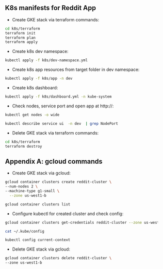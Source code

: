 ## K8s manifests for Reddit App

- Create GKE stack via terraform commands:
```sh
cd k8s/terraform
terraform init
terraform plan
terraform apply
```

- Create k8s dev namespace:
```sh
kubectl apply -f k8s/dev-namespace.yml
```

- Create k8s app resources from target folder in dev namespace:
```sh
kubectl apply -f k8s/app -n dev
```

- Create k8s dashboard:
```sh
kubectl apply -f k8s/dashboard.yml -n kube-system
```

- Check nodes, service port and open app at http://<node-ip>:<NodePort>
```sh
kubectl get nodes -o wide

kubectl describe service ui  -n dev  | grep NodePort
```

- Delete GKE stack via terraform commands:
```sh
cd k8s/terraform
terraform destroy
```

## Appendix A: gcloud commands

- Create GKE stack via gcloud:
```sh
gcloud container clusters create reddit-cluster \
--num-nodes 2 \
--machine-type g1-small \
  --zone us-west1-b

gcloud container clusters list
```

- Configure kubectl for created cluster and check config:
```sh
gcloud container clusters get-credentials reddit-cluster --zone us-west1-b --project <project_id>

cat ~/.kube/config

kubectl config current-context
```

- Delete GKE stack via gcloud:
```sh
gcloud container clusters delete reddit-cluster \
--zone us-west1-b
```